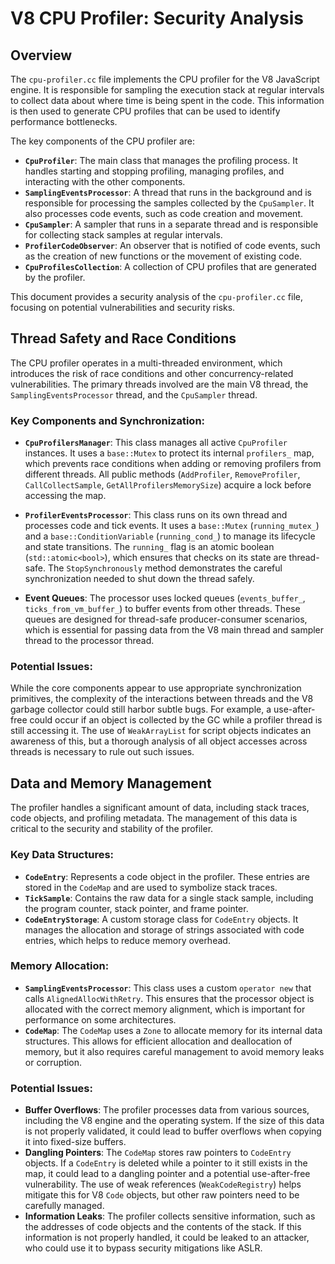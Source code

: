 # V8 CPU Profiler: Security Analysis

## Overview

The `cpu-profiler.cc` file implements the CPU profiler for the V8 JavaScript engine. It is responsible for sampling the execution stack at regular intervals to collect data about where time is being spent in the code. This information is then used to generate CPU profiles that can be used to identify performance bottlenecks.

The key components of the CPU profiler are:

- **`CpuProfiler`**: The main class that manages the profiling process. It handles starting and stopping profiling, managing profiles, and interacting with the other components.
- **`SamplingEventsProcessor`**: A thread that runs in the background and is responsible for processing the samples collected by the `CpuSampler`. It also processes code events, such as code creation and movement.
- **`CpuSampler`**: A sampler that runs in a separate thread and is responsible for collecting stack samples at regular intervals.
- **`ProfilerCodeObserver`**: An observer that is notified of code events, such as the creation of new functions or the movement of existing code.
- **`CpuProfilesCollection`**: A collection of CPU profiles that are generated by the profiler.

This document provides a security analysis of the `cpu-profiler.cc` file, focusing on potential vulnerabilities and security risks.

## Thread Safety and Race Conditions

The CPU profiler operates in a multi-threaded environment, which introduces the risk of race conditions and other concurrency-related vulnerabilities. The primary threads involved are the main V8 thread, the `SamplingEventsProcessor` thread, and the `CpuSampler` thread.

### Key Components and Synchronization:

- **`CpuProfilersManager`**: This class manages all active `CpuProfiler` instances. It uses a `base::Mutex` to protect its internal `profilers_` map, which prevents race conditions when adding or removing profilers from different threads. All public methods (`AddProfiler`, `RemoveProfiler`, `CallCollectSample`, `GetAllProfilersMemorySize`) acquire a lock before accessing the map.

- **`ProfilerEventsProcessor`**: This class runs on its own thread and processes code and tick events. It uses a `base::Mutex` (`running_mutex_`) and a `base::ConditionVariable` (`running_cond_`) to manage its lifecycle and state transitions. The `running_` flag is an atomic boolean (`std::atomic<bool>`), which ensures that checks on its state are thread-safe. The `StopSynchronously` method demonstrates the careful synchronization needed to shut down the thread safely.

- **Event Queues**: The processor uses locked queues (`events_buffer_`, `ticks_from_vm_buffer_`) to buffer events from other threads. These queues are designed for thread-safe producer-consumer scenarios, which is essential for passing data from the V8 main thread and sampler thread to the processor thread.

### Potential Issues:

While the core components appear to use appropriate synchronization primitives, the complexity of the interactions between threads and the V8 garbage collector could still harbor subtle bugs. For example, a use-after-free could occur if an object is collected by the GC while a profiler thread is still accessing it. The use of `WeakArrayList` for script objects indicates an awareness of this, but a thorough analysis of all object accesses across threads is necessary to rule out such issues.

## Data and Memory Management

The profiler handles a significant amount of data, including stack traces, code objects, and profiling metadata. The management of this data is critical to the security and stability of the profiler.

### Key Data Structures:

- **`CodeEntry`**: Represents a code object in the profiler. These entries are stored in the `CodeMap` and are used to symbolize stack traces.
- **`TickSample`**: Contains the raw data for a single stack sample, including the program counter, stack pointer, and frame pointer.
- **`CodeEntryStorage`**: A custom storage class for `CodeEntry` objects. It manages the allocation and storage of strings associated with code entries, which helps to reduce memory overhead.

### Memory Allocation:

- **`SamplingEventsProcessor`**: This class uses a custom `operator new` that calls `AlignedAllocWithRetry`. This ensures that the processor object is allocated with the correct memory alignment, which is important for performance on some architectures.
- **`CodeMap`**: The `CodeMap` uses a `Zone` to allocate memory for its internal data structures. This allows for efficient allocation and deallocation of memory, but it also requires careful management to avoid memory leaks or corruption.

### Potential Issues:

- **Buffer Overflows**: The profiler processes data from various sources, including the V8 engine and the operating system. If the size of this data is not properly validated, it could lead to buffer overflows when copying it into fixed-size buffers.
- **Dangling Pointers**: The `CodeMap` stores raw pointers to `CodeEntry` objects. If a `CodeEntry` is deleted while a pointer to it still exists in the map, it could lead to a dangling pointer and a potential use-after-free vulnerability. The use of weak references (`WeakCodeRegistry`) helps mitigate this for V8 `Code` objects, but other raw pointers need to be carefully managed.
- **Information Leaks**: The profiler collects sensitive information, such as the addresses of code objects and the contents of the stack. If this information is not properly handled, it could be leaked to an attacker, who could use it to bypass security mitigations like ASLR.